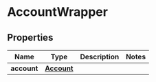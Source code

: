 
# AccountWrapper

## Properties
Name | Type | Description | Notes
------------ | ------------- | ------------- | -------------
**account** | [**Account**](Account.md) |  | 




